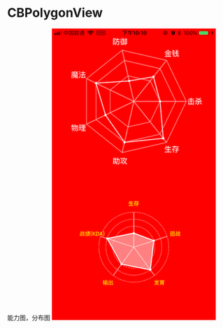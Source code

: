# CBPolygonView
能力图，分布图
![image](https://github.com/ChenBiaoHub/CBPolygonView/blob/master/IMG_0093.PNG?raw=true)
